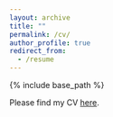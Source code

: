 ```yaml
---
layout: archive
title: ""
permalink: /cv/
author_profile: true
redirect_from:
  - /resume
---
```


{% include base_path %}


Please find my CV [here](./resume.pdf).

